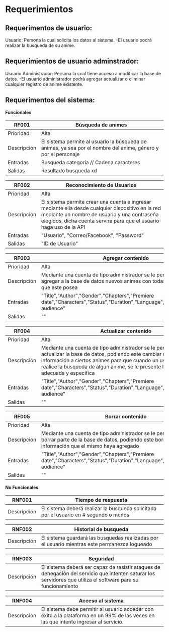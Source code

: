 # Requerimientos 
## Requerimentos de usuario:
Usuario: Persona la cual solicita los datos al sistema.
-El usuario podrá realizar la busqueda de su anime. 
## Requerimientos de usuario adminstrador:
Usuario Administrador: Persona la cual tiene acceso a modificar la base de datos.
-El usuario administrador podrá agregar actualizar o eliminar cualquier registro de anime existente.

## Requerimentos del sistema:

**Funcionales**

|RF001|Búsqueda de animes|
|---|---|
|Prioridad:|Alta|
|Descripción|El sistema permite al usuario la búsqueda de animes, ya sea por el nombre del anime, género y por el personaje |
|Entradas| Busqueda categoría // Cadena caracteres |  
|Salidas| Resultado busqueda xd|

|RF002|Reconocimiento de Usuarios|
|---|---|
|Prioridad|Alta|
|Descripción| El sistema permite crear una cuenta e ingresar mediante ella desde cualquier dispositivo en la red mediante un nombre de usuario y una contraseña elegidos, dicha cuenta servirá para que el usuario haga uso de la API|
|Entradas| "Usuario", "Correo/Facebook", "Password"|
|Salidas| "ID de Usuario"|

|RF003|Agregar contenido|
|---|---|
|Prioridad|Alta|
|Descripción| Mediante una cuenta de tipo administrador se le permite al usuario agregar a la base de datos nuevos animes con todas las características que este posea|
|Entradas|"Title","Author","Gender","Chapters","Premiere date","Characters","Status","Duration","Language","Summary","Target audience"|
|Salidas| ""|

|RF004|Actualizar contenido|
|---|---|
|Prioridad|Alta|
|Descripción| Mediante una cuenta de tipo administrador se le permite al usuario actualizar la base de datos, podiendo este cambiar u agregar información a ciertos animes para que cuando un usuario clásico realice la busqueda de algún anime, se le presente la información mas adecuada y especifica|
|Entradas|"Title","Author","Gender","Chapters","Premiere date","Characters","Status","Duration","Language","Summary","Target audience"|
|Salidas| ""|

|RF005|Borrar contenido|
|---|---|
|Prioridad|Alta|
|Descripción| Mediante una cuenta de tipo administrador se le permite al usuario borrar parte de la base de datos, podiendo este borrar unicamente información que el mismo haya agregado|
|Entradas|"Title","Author","Gender","Chapters","Premiere date","Characters","Status","Duration","Language","Summary","Target audience"|
|Salidas| ""|


**No Funcionales**

|RNF001|Tiempo de respuesta|
|---|---|
|Descripción|El sistema deberá realizar la busqueda solicitada por el usuario en # segundo o menos|

|RNF002|Historial de busqueda|
|---|---|
|Descripción|El sistema guardará las busquedas realizadas por el usuario mientras este permanezca logueado|

|RNF003|Seguridad|
|---|---|
|Descripción|El sistema deberá ser capaz de resistir ataques de denegación del servicio que intenten saturar los servidores que utiliza el software para su funcionamiento|

|RNF004|Acceso al sistema|
|---|---|
|Descripción|El sistema debe permitir al usuario acceder con éxito a la plataforma en un 99% de las veces en las que intente ingresar al servicio.|

